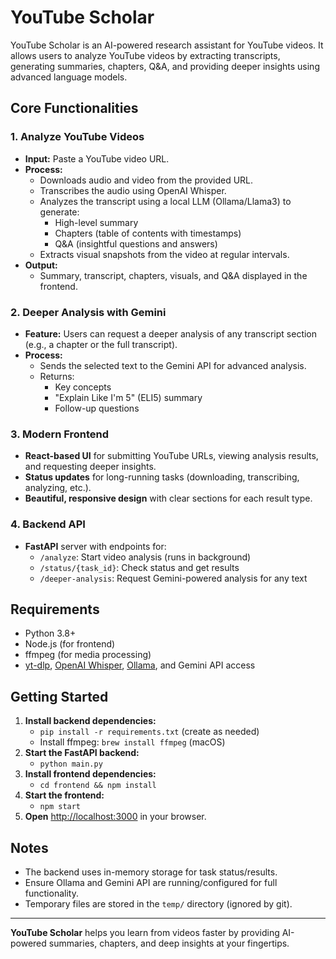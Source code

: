 # YouTube Scholar

YouTube Scholar is an AI-powered research assistant for YouTube videos. It allows users to analyze YouTube videos by extracting transcripts, generating summaries, chapters, Q&A, and providing deeper insights using advanced language models.

## Core Functionalities

### 1. Analyze YouTube Videos
- **Input:** Paste a YouTube video URL.
- **Process:**
  - Downloads audio and video from the provided URL.
  - Transcribes the audio using OpenAI Whisper.
  - Analyzes the transcript using a local LLM (Ollama/Llama3) to generate:
    - High-level summary
    - Chapters (table of contents with timestamps)
    - Q&A (insightful questions and answers)
  - Extracts visual snapshots from the video at regular intervals.
- **Output:**
  - Summary, transcript, chapters, visuals, and Q&A displayed in the frontend.

### 2. Deeper Analysis with Gemini
- **Feature:** Users can request a deeper analysis of any transcript section (e.g., a chapter or the full transcript).
- **Process:**
  - Sends the selected text to the Gemini API for advanced analysis.
  - Returns:
    - Key concepts
    - "Explain Like I'm 5" (ELI5) summary
    - Follow-up questions

### 3. Modern Frontend
- **React-based UI** for submitting YouTube URLs, viewing analysis results, and requesting deeper insights.
- **Status updates** for long-running tasks (downloading, transcribing, analyzing, etc.).
- **Beautiful, responsive design** with clear sections for each result type.

### 4. Backend API
- **FastAPI** server with endpoints for:
  - `/analyze`: Start video analysis (runs in background)
  - `/status/{task_id}`: Check status and get results
  - `/deeper-analysis`: Request Gemini-powered analysis for any text

## Requirements
- Python 3.8+
- Node.js (for frontend)
- ffmpeg (for media processing)
- [yt-dlp](https://github.com/yt-dlp/yt-dlp), [OpenAI Whisper](https://github.com/openai/whisper), [Ollama](https://ollama.com/), and Gemini API access

## Getting Started
1. **Install backend dependencies:**
   - `pip install -r requirements.txt` (create as needed)
   - Install ffmpeg: `brew install ffmpeg` (macOS)
2. **Start the FastAPI backend:**
   - `python main.py`
3. **Install frontend dependencies:**
   - `cd frontend && npm install`
4. **Start the frontend:**
   - `npm start`
5. **Open** [http://localhost:3000](http://localhost:3000) in your browser.

## Notes
- The backend uses in-memory storage for task status/results.
- Ensure Ollama and Gemini API are running/configured for full functionality.
- Temporary files are stored in the `temp/` directory (ignored by git).

---

**YouTube Scholar** helps you learn from videos faster by providing AI-powered summaries, chapters, and deep insights at your fingertips.
